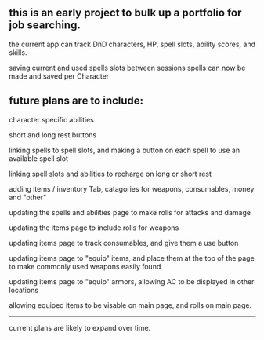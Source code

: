 this is an early project to bulk up a portfolio for job searching.
-------
the current app can track DnD characters, HP, spell slots, ability scores, and skills.

saving current and used spells slots between sessions
spells can now be made and saved per Character

future plans are to include:
---------

character specific abilities

short and long rest buttons

linking spells to spell slots, and making a button on each spell to use an available spell slot

linking spell slots and abilities to recharge on long or short rest

adding items / inventory Tab, catagories for weapons, consumables, money and "other"

updating the spells and abilities page to make rolls for attacks and damage

updating the items page to include rolls for weapons

updating items page to track consumables, and give them a use button

updating items page to "equip" items, and place them at the top of the page to make commonly used weapons easily found

updating items page to "equip" armors, allowing AC to be displayed in other locations

allowing equiped items to be visable on main page, and rolls on main page.

--------
current plans are likely to expand over time.
